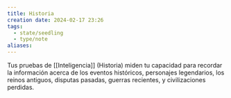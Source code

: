 ```yaml
---
title: Historia
creation date: 2024-02-17 23:26
tags:
  - state/seedling
  - type/note
aliases:
---
```

Tus pruebas de [[Inteligencia]] (Historia) miden tu capacidad para recordar la información acerca de los eventos históricos, personajes legendarios, los reinos antiguos, disputas pasadas, guerras recientes, y civilizaciones perdidas.
